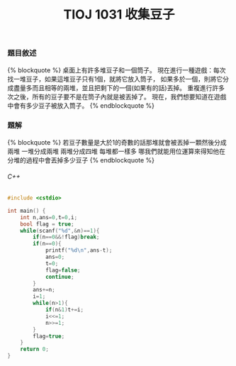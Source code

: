 ﻿---
title: TIOJ 1031 收集豆子
tag: ["coding","tioj"]
categories: TIOJ
---

### 題目敘述

{% blockquote %}
桌面上有許多堆豆子和一個筒子。 
現在進行一種遊戲：每次找一堆豆子，如果這堆豆子只有1個，就將它放入筒子， 
如果多於一個，則將它分成盡量多而且相等的兩堆，並且把剩下的一個(如果有的話)丟掉。 
重複進行許多次之後，所有的豆子要不是在筒子內就是被丟掉了。 
現在，我們想要知道在遊戲中會有多少豆子被放入筒子。
{% endblockquote %}

<!-- more -->

### 題解

{% blockquote %}
若豆子數量是大於1的奇數的話那堆就會被丟掉一顆然後分成兩堆
一堆分成兩堆
兩堆分成四堆
每堆都一樣多
哪我們就能用位運算來得知他在分堆的過程中會丟掉多少豆子
{% endblockquote %}

###### C++

``` C++
#include <cstdio>

int main() {
    int n,ans=0,t=0,i;
    bool flag = true;
    while(scanf("%d",&n)==1){
        if(n==0&&!flag)break;
        if(n==0){
            printf("%d\n",ans-t);
            ans=0;
            t=0;
            flag=false;
            continue;
        }
        ans+=n;
        i=1;
        while(n>1){
            if(n&1)t+=i;
            i<<=1;
            n>>=1;
        }
        flag=true;
    }
    return 0;
}
```